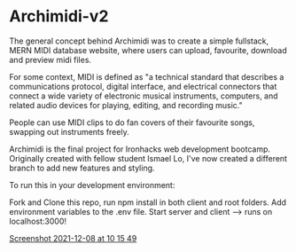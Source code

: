 # Archimidi-v2

The general concept behind Archimidi was to create a simple fullstack, MERN MIDI database website, where users can upload, favourite, download and preview midi files.

For some context, MIDI is defined as "a technical standard that describes a communications protocol, digital interface, and electrical connectors that connect a wide variety of electronic musical instruments, computers, and related audio devices for playing, editing, and recording music."

People can use MIDI clips to do fan covers of their favourite songs, swapping out instruments freely.

Archimidi is the final project for Ironhacks web development bootcamp. Originally created with fellow student Ismael Lo, I've now created a different branch to add
new features and styling.

To run this in your development environment:

Fork and Clone this repo, run npm install in both client and root folders.
Add environment variables to the .env file.
Start server and client --> runs on localhost:3000!

[Screenshot 2021-12-08 at 10 15 49](https://user-images.githubusercontent.com/86478874/145181663-2ddec34f-6ccb-48cf-8f8c-fcfab393813b.png)

